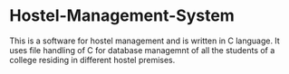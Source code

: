 # Hostel-Management-System

This is a software for hostel management and is written in C language.
It uses file handling of C for database managemnt of all the students of a college residing in different hostel premises.
